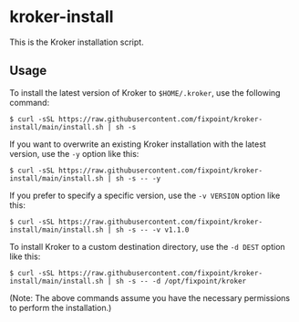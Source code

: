 # kroker-install

This is the Kroker installation script.

## Usage

To install the latest version of Kroker to `$HOME/.kroker`, use the following command:

```console
$ curl -sSL https://raw.githubusercontent.com/fixpoint/kroker-install/main/install.sh | sh -s
```

If you want to overwrite an existing Kroker installation with the latest version, use the `-y` option like this:

```console
$ curl -sSL https://raw.githubusercontent.com/fixpoint/kroker-install/main/install.sh | sh -s -- -y
```

If you prefer to specify a specific version, use the `-v VERSION` option like this:

```console
$ curl -sSL https://raw.githubusercontent.com/fixpoint/kroker-install/main/install.sh | sh -s -- -v v1.1.0
```

To install Kroker to a custom destination directory, use the `-d DEST` option like this:

```console
$ curl -sSL https://raw.githubusercontent.com/fixpoint/kroker-install/main/install.sh | sh -s -- -d /opt/fixpoint/kroker
```

(Note: The above commands assume you have the necessary permissions to perform the installation.)

